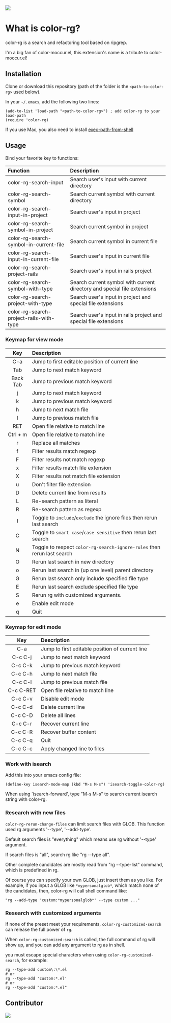 <img src="./screenshot/color-rg.png">

# What is color-rg?
color-rg is a search and refactoring tool based on ripgrep.

I'm a big fan of color-moccur.el, this extension's name is a tribute to color-moccur.el!

## Installation
Clone or download this repository (path of the folder is the `<path-to-color-rg>` used below).

In your `~/.emacs`, add the following two lines:
```Elisp
(add-to-list 'load-path "<path-to-color-rg>") ; add color-rg to your load-path
(require 'color-rg)
```

If you use Mac, you also need to install [exec-path-from-shell](https://github.com/purcell/exec-path-from-shell)

## Usage
Bind your favorite key to functions:

| Function                                | Description                                                              |
| :--------                               | :----                                                                    |
| color-rg-search-input                   | Search user's input with current directory                               |
| color-rg-search-symbol                  | Search current symbol with current directory                             |
| color-rg-search-input-in-project        | Search user's input in project                                           |
| color-rg-search-symbol-in-project       | Search current symbol in project                                         |
| color-rg-search-symbol-in-current-file  | Search current symbol in current file                                    |
| color-rg-search-input-in-current-file   | Search user's input in current file                                      |
| color-rg-search-project-rails           | Search user's input in rails project                                     |
| color-rg-search-symbol-with-type        | Search current symbol with current directory and special file extensions |
| color-rg-search-project-with-type       | Search user's input in project and special file extensions               |
| color-rg-search-project-rails-with-type | Search user's input in rails project and special file extensions         |

### Keymap for view mode

| Key        | Description                                                            |
| :--------: | :----                                                                  |
| C-a        | Jump to first editable position of current line                        |
| Tab        | Jump to next match keyword                                             |
| Back Tab   | Jump to previous match keyword                                         |
| j          | Jump to next match keyword                                             |
| k          | Jump to previous match keyword                                         |
| h          | Jump to next match file                                                |
| l          | Jump to previous match file                                            |
| RET        | Open file relative to match line                                       |
| Ctrl + m   | Open file relative to match line                                       |
| r          | Replace all matches                                                    |
| f          | Filter results match regexp                                            |
| F          | Filter results not match regexp                                        |
| x          | Filter results match file extension                                    |
| X          | Filter results not match file extension                                |
| u          | Don't filter file extension                                            |
| D          | Delete current line from results                                       |
| L          | Re-search pattern as literal                                           |
| R          | Re-search pattern as regexp                                           |
| I          | Toggle to `include`/`exclude` the ignore files then rerun last search           |
| C          | Toggle to `smart case`/`case sensitive` then rerun last search                    |
| N          | Toggle to respect `color-rg-search-ignore-rules` then rerun last search                    |
| O          | Rerun last search in new directory                                           |
| o          | Rerun last search in (up one level) parent directory                                           |
| G          | Rerun last search only include specified file type                        |
| E          | Rerun last search exclude specified file type                        |
| S          | Rerun rg with customized arguments.                                    |
| e          | Enable edit mode                                                       |
| q          | Quit                                                                   |

### Keymap for edit mode

| Key        | Description                                     |
| :--------: | :----                                           |
| C-a        | Jump to first editable position of current line |
| C-c C-j    | Jump to next match keyword                      |
| C-c C-k    | Jump to previous match keyword                  |
| C-c C-h    | Jump to next match file                         |
| C-c C-l    | Jump to previous match file                     |
| C-c C-RET  | Open file relative to match line                |
| C-c C-v    | Disable edit mode                               |
| C-c C-d    | Delete current line                             |
| C-c C-D    | Delete all lines                                |
| C-c C-r    | Recover current line                            |
| C-c C-R    | Recover buffer content                          |
| C-c C-q    | Quit                                            |
| C-c C-c    | Apply changed line to files                     |

### Work with isearch
Add this into your emacs config file:
```
(define-key isearch-mode-map (kbd "M-s M-s") 'isearch-toggle-color-rg)
```
When using `isearch-forward', type "M-s M-s" to search current isearch string with color-rg.

### Research with new files
`color-rg-rerun-change-files` can limit search files with
GLOB. This function used rg arguments '--type', '--add-type'.

Default search files is "everything" which means use rg without '--type' argument.

If search files is "all", search rg like "rg --type all".

Other complete candidates are mostly read from "rg --type-list"
command, which is predefined in rg.

Of course you can specify your own GLOB, just insert them as you
like. For example, if you input a GLOB like `*mypersonalglob*`, which
match none of the candidates, then, color-rg will call shell command
like:
```
"rg --add-type 'custom:*mypersonalglob*' --type custom ..."
```

### Research with customized arguments
If none of the preset meet your requirements,
`color-rg-customized-search` can release the full power of `rg`.

When `color-rg-customized-search` is called,
the full command of rg will show up, and you can add any argument to rg as in shell.

you must escape special characters when using `color-rg-customized-search`,
for example:

```
rg --type-add custom\:\*.el
# or
rg --type-add 'custom:*.el'
# or
rg --type-add "custom:*.el"
```

## Contributor
<a href = "https://github.com/manateelazycat/color-rg/graphs/contributors">
  <img src = "https://contrib.rocks/image?repo=manateelazycat/color-rg"/>
</a>
